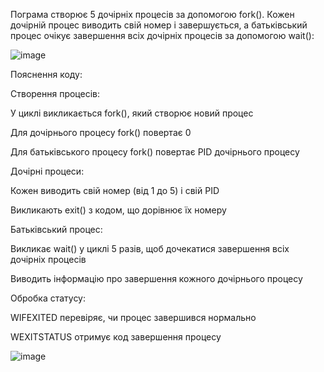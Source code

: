 Пограма створює 5 дочірніх процесів за допомогою fork(). Кожен дочірній процес виводить свій номер і завершується, а батьківський процес очікує завершення всіх дочірніх процесів за допомогою wait():

![image](https://github.com/user-attachments/assets/c62ddbc4-5a97-4aca-b4bd-a61b40ddc6d5)

Пояснення коду:

Створення процесів:

У циклі викликається fork(), який створює новий процес

Для дочірнього процесу fork() повертає 0

Для батьківського процесу fork() повертає PID дочірнього процесу

Дочірні процеси:

Кожен виводить свій номер (від 1 до 5) і свій PID

Викликають exit() з кодом, що дорівнює їх номеру

Батьківський процес:

Викликає wait() у циклі 5 разів, щоб дочекатися завершення всіх дочірніх процесів

Виводить інформацію про завершення кожного дочірнього процесу

Обробка статусу:

WIFEXITED перевіряє, чи процес завершився нормально

WEXITSTATUS отримує код завершення процесу

![image](https://github.com/user-attachments/assets/449396ba-815c-41cf-a903-5377a5df2a7e)

